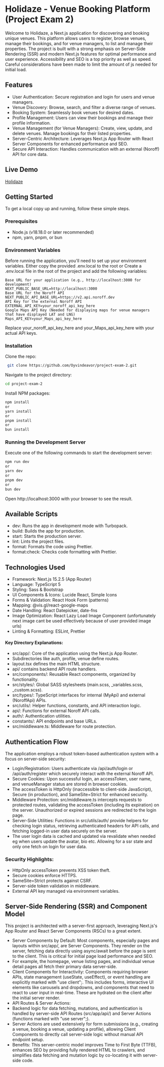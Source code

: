 # Holidaze - Venue Booking Platform (Project Exam 2)

Welcome to Holidaze, a Next.js application for discovering and booking unique venues. This platform allows users to register, browse venues, manage their bookings, and for venue managers, to list and manage their properties. The project is built with a strong emphasis on Server-Side Rendering (SSR) and modern Next.js features for optimal performance and user experience. Accessibility and SEO is a top priority as well as speed. Careful considerations have been made to limit the amount of js needed for initial load.

## Features

- User Authentication: Secure registration and login for users and venue managers.
- Venue Discovery: Browse, search, and filter a diverse range of venues.
- Booking System: Seamlessly book venues for desired dates.
- Profile Management: Users can view their bookings and manage their profile information.
- Venue Management (for Venue Managers): Create, view, update, and delete venues. Manage bookings for their listed properties.
- Server-Centric Architecture: Leverages Next.js App Router with React Server Components for enhanced performance and SEO.
- Secure API Interaction: Handles communication with an external (Noroff) API for core data.

## Live Demo

[Holidaze](https://holidaze-two-steel.vercel.app/)

## Getting Started

To get a local copy up and running, follow these simple steps.

### Prerequisites

- Node.js (v18.18.0 or later recommended)
- npm, yarn, pnpm, or bun

### Environment Variables

Before running the application, you'll need to set up your environment variables. Either copy the provided .env.local to the root or Create a .env.local file in the root of the project and add the following variables:

```env
Base URL for your application (e.g., http://localhost:3000 for development)
NEXT_PUBLIC_BASE_URL=http://localhost:3000
Base URL for the Noroff API
NEXT_PUBLIC_API_BASE_URL=https://v2.api.noroff.dev
API Key for the external Noroff API
EXTERNAL_API_KEY=your_noroff_api_key_here
Google Maps API Key (Needed for displaying maps for venue managers that have displayed LAT and LNG)
Maps_API_KEY=your_Maps_api_key_here
```

Replace your_noroff_api_key_here and your_Maps_api_key_here with your actual API keys.

### Installation

Clone the repo:

```bash
 git clone https://github.com/Oyvindeavor/project-exam-2.git
```

Navigate to the project directory:

```bash
cd project-exam-2
```

Install NPM packages:

```bash
npm install
or
yarn install
or
pnpm install
or
bun install
```

### Running the Development Server

Execute one of the following commands to start the development server:

```bash
npm run dev
or
yarn dev
or
pnpm dev
or
bun dev
```

Open http://localhost:3000 with your browser to see the result.

## Available Scripts

- dev: Runs the app in development mode with Turbopack.
- build: Builds the app for production.
- start: Starts the production server.
- lint: Lints the project files.
- format: Formats the code using Prettier.
- format:check: Checks code formatting with Prettier.

## Technologies Used

- Framework: Next.js 15.2.5 (App Router)
- Language: TypeScript 5
- Styling: Sass & Bootstrap
- UI Components & Icons: Lucide React, Simple Icons
- Forms & Validation: React Hook Form (patterns)
- Mapping: @vis.gl/react-google-maps
- Date Handling: React Datepicker, date-fns
- Image Optimization: React Lazy Load Image Component (unfortunately next image cant be used effectively because of user provided image urls)
- Linting & Formatting: ESLint, Prettier

#### Key Directory Explanations:

- src/app/: Core of the application using the Next.js App Router.
- Subdirectories like auth, profile, venue define routes.
- layout.tsx defines the main HTML structure.
- api/ contains backend API route handlers.
- src/components/: Reusable React components, organized by functionality.
- src/styles/: Global SASS stylesheets (main.scss, \_variables.scss, \_custom.scss).
- src/types/: TypeScript interfaces for internal (MyApi) and external (NoroffApi) APIs.
- src/utils/: Helper functions, constants, and API interaction logic.
- api/: Functions for external Noroff API calls.
- auth/: Authentication utilities.
- constants/: API endpoints and base URLs.
- src/middleware.ts: Middleware for route protection.

## Authentication Flow

The application employs a robust token-based authentication system with a focus on server-side security:

- Login/Registration: Users authenticate via /api/auth/login or /api/auth/register which securely interact with the external Noroff API.
- Secure Cookies: Upon successful login, an accessToken, user name, and venueManager status are stored in browser cookies.
- The accessToken is HttpOnly (inaccessible to client-side JavaScript), Secure (in production), and SameSite=Strict for enhanced security.
- Middleware Protection: src/middleware.ts intercepts requests to protected routes, validating the accessToken (including its expiration) on the server. Unauthorized or expired sessions are redirected to the login page.
- Server-Side Utilities: Functions in src/utils/auth/ provide helpers for checking login status, retrieving authenticated headers for API calls, and fetching logged-in user data securely on the server.
- The user login data is cached and updated via revalidate when needed eg when users update the avatar, bio etc. Allowing for a ssr state and only one fetch on login for user data.

### Security Highlights:

- HttpOnly accessToken prevents XSS token theft.
- Secure cookies enforce HTTPS.
- SameSite=Strict protects against CSRF.
- Server-side token validation in middleware.
- External API key managed via environment variables.

## Server-Side Rendering (SSR) and Component Model

This project is architected with a server-first approach, leveraging Next.js's App Router and React Server Components (RSCs) to a great extent.

- Server Components by Default: Most components, especially pages and layouts within src/app/, are Server Components. They render on the server, fetching data directly using async/await before the page is sent to the client. This is critical for initial page load performance and SEO.
- For example, the homepage, venue listing pages, and individual venue detail pages all fetch their primary data server-side.
- Client Components for Interactivity: Components requiring browser APIs, state management (useState, useEffect), or event handling are explicitly marked with "use client";. This includes forms, interactive UI elements like carousels and dropdowns, and components that need to react to user input in real-time. These are hydrated on the client after the initial server render.
- API Routes & Server Actions:
- Backend logic for data fetching, mutations, and authentication is handled by server-side API Routes (src/app/api/) and Server Actions (functions marked with "use server";).
- Server Actions are used extensively for form submissions (e.g., creating a venue, booking a venue, updating a profile), allowing Client Components to directly call server-side logic without manual API endpoint setup.
- Benefits: This server-centric model improves Time to First Byte (TTFB), enhances SEO by providing fully rendered HTML to crawlers, and simplifies data fetching and mutation logic by co-locating it with server-side code.
